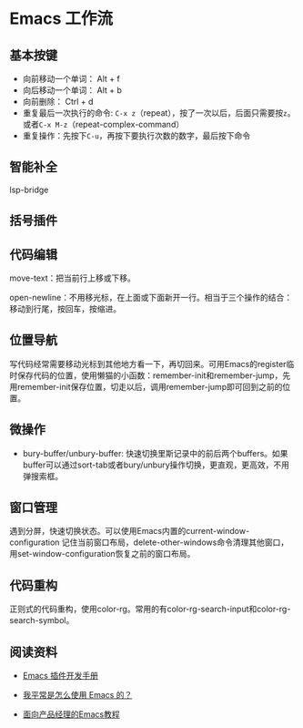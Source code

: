﻿# Emacs 工作流

## 基本按键

- 向前移动一个单词： Alt + f
- 向后移动一个单词： Alt + b
- 向前删除： Ctrl + d
- 重复最后一次执行的命令: `C-x z`（repeat），按了一次以后，后面只需要按`z`。或者`C-x M-z`（repeat-complex-command）
- 重复操作：先按下`C-u`，再按下要执行次数的数字，最后按下命令



## 智能补全

lsp-bridge

## 括号插件

## 代码编辑

move-text：把当前行上移或下移。

open-newline：不用移光标，在上面或下面新开一行。相当于三个操作的结合：移动到行尾，按回车，按缩进。

## 位置导航

写代码经常需要移动光标到其他地方看一下，再切回来。可用Emacs的register临时保存代码的位置，使用懒猫的小函数：remember-init和remember-jump，先用remember-init保存位置，切走以后，调用remember-jump即可回到之前的位置。

## 微操作

- bury-buffer/unbury-buffer: 快速切换里斯记录中的前后两个buffers。如果buffer可以通过sort-tab或者bury/unbury操作切换，更直观，更高效，不用弹搜索框。

## 窗口管理

遇到分屏，快速切换状态。可以使用Emacs内置的current-window-configuration 记住当前窗口布局，delete-other-windows命令清理其他窗口，用set-window-configuration恢复之前的窗口布局。

## 代码重构

正则式的代码重构，使用color-rg。常用的有color-rg-search-input和color-rg-search-symbol。

## 阅读资料

- [Emacs 插件开发手册 ](https://manateelazycat.github.io/2022/11/18/write-emacs-plugin/)

- [我平常是怎么使用 Emacs 的？](https://manateelazycat.github.io/2022/11/07/how-i-use-emacs/)

- [面向产品经理的Emacs教程](https://remacs.cc/posts/)
